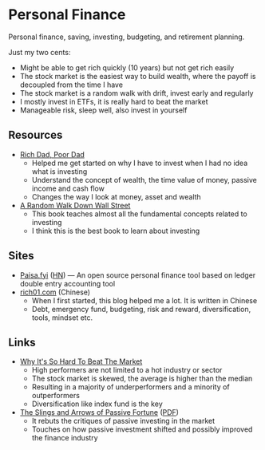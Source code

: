 # Personal Finance

Personal finance, saving, investing, budgeting, and retirement planning.

Just my two cents:

- Might be able to get rich quickly (10 years) but not get rich easily
- The stock market is the easiest way to build wealth, where the payoff is
  decoupled from the time I have
- The stock market is a random walk with drift, invest early and regularly
- I mostly invest in ETFs, it is really hard to beat the market
- Manageable risk, sleep well, also invest in yourself

## Resources

- [Rich Dad, Poor Dad](https://www.goodreads.com/book/show/69571.Rich_Dad_Poor_Dad)
  - Helped me get started on why I have to invest when I had no idea what is
    investing
  - Understand the concept of wealth, the time value of money, passive income
    and cash flow
  - Changes the way I look at money, asset and wealth
- [A Random Walk Down Wall Street](https://www.goodreads.com/book/show/40242274-a-random-walk-down-wall-street)
  - This book teaches almost all the fundamental concepts related to investing
  - I think this is the best book to learn about investing

## Sites

- [Paisa.fyi](https://paisa.fyi/)
  ([HN](https://news.ycombinator.com/item?id=37613054)) — An open source
  personal finance tool based on ledger double entry accounting tool
- [rich01.com](https://rich01.com/mr-market-for-new/) (Chinese)
  - When I first started, this blog helped me a lot. It is written in Chinese
  - Debt, emergency fund, budgeting, risk and reward, diversification, tools,
    mindset etc.

## Links

- [Why It's So Hard To Beat The Market](https://www.forbes.com/sites/johnjennings/2020/08/28/why-its-so-hard-to-beat-the-market/)
  - High performers are not limited to a hot industry or sector
  - The stock market is skewed, the average is higher than the median
  - Resulting in a majority of underperformers and a minority of outperformers
  - Diversification like index fund is the key
- [The Slings and Arrows of Passive Fortune](https://www.spglobal.com/spdji/en/research/article/the-slings-and-arrows-of-passive-fortune)
  ([PDF](https://www.spglobal.com/spdji/en/documents/research/research-the-slings-and-arrows-of-passive-fortune.pdf))
  - It rebuts the critiques of passive investing in the market
  - Touches on how passive investment shifted and possibly improved the finance
    industry

